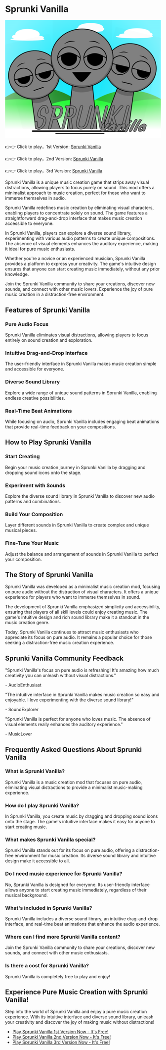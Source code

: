 # Sprunki Vanilla

![Sprunki Vanilla](https://raw.githubusercontent.com/sprunkiscrunkly/sprunki-vanilla/refs/heads/main/sprunki-vanilla.png "Sprunki Vanilla")

👉👉 Click to play，1st Version: [Sprunki Vanilla](https://sprunksters.com/sprunki-vanilla/ "Sprunki Vanilla")

👉👉 Click to play，2nd Version: [Sprunki Vanilla](https://sprunkiscrunkly.com/sprunki-vanilla/ "Sprunki Vanilla")

👉👉 Click to play，3rd Version: [Sprunki Vanilla](https://sprunkipyramixed.com/sprunki-vanilla/ "Sprunki Vanilla")

 Sprunki Vanilla is a unique  music creation game that strips away visual distractions, allowing players to focus purely on sound. This mod offers a minimalist approach to music creation, perfect for those who want to immerse themselves in audio.

Sprunki Vanilla redefines music creation by eliminating visual characters, enabling players to concentrate solely on sound. The game features a straightforward drag-and-drop interface that makes music creation accessible to everyone.

In Sprunki Vanilla, players can explore a diverse sound library, experimenting with various audio patterns to create unique compositions. The absence of visual elements enhances the auditory experience, making it ideal for pure music enthusiasts.

Whether you're a novice or an experienced musician, Sprunki Vanilla provides a platform to express your creativity. The game's intuitive design ensures that anyone can start creating music immediately, without any prior knowledge.

Join the Sprunki Vanilla community to share your creations, discover new sounds, and connect with other music lovers. Experience the joy of pure music creation in a distraction-free environment.

## Features of Sprunki Vanilla

### Pure Audio Focus

Sprunki Vanilla eliminates visual distractions, allowing players to focus entirely on sound creation and exploration.

### Intuitive Drag-and-Drop Interface

The user-friendly interface in Sprunki Vanilla makes music creation simple and accessible for everyone.

### Diverse Sound Library

Explore a wide range of unique sound patterns in Sprunki Vanilla, enabling endless creative possibilities.

### Real-Time Beat Animations

While focusing on audio, Sprunki Vanilla includes engaging beat animations that provide real-time feedback on your compositions.

## How to Play Sprunki Vanilla

### Start Creating

Begin your music creation journey in Sprunki Vanilla by dragging and dropping sound icons onto the stage.

### Experiment with Sounds

Explore the diverse sound library in Sprunki Vanilla to discover new audio patterns and combinations.

### Build Your Composition

Layer different sounds in Sprunki Vanilla to create complex and unique musical pieces.

### Fine-Tune Your Music

Adjust the balance and arrangement of sounds in Sprunki Vanilla to perfect your composition.

## The Story of Sprunki Vanilla

Sprunki Vanilla was developed as a minimalist music creation mod, focusing on pure audio without the distraction of visual characters. It offers a unique experience for players who want to immerse themselves in sound.

The development of Sprunki Vanilla emphasized simplicity and accessibility, ensuring that players of all skill levels could enjoy creating music. The game's intuitive design and rich sound library make it a standout in the music creation genre.

Today, Sprunki Vanilla continues to attract music enthusiasts who appreciate its focus on pure audio. It remains a popular choice for those seeking a distraction-free music creation experience.

## Sprunki Vanilla Community Feedback

"Sprunki Vanilla's focus on pure audio is refreshing! It's amazing how much creativity you can unleash without visual distractions."

\- AudioEnthusiast

"The intuitive interface in Sprunki Vanilla makes music creation so easy and enjoyable. I love experimenting with the diverse sound library!"

\- SoundExplorer

"Sprunki Vanilla is perfect for anyone who loves music. The absence of visual elements really enhances the auditory experience."

\- MusicLover

## Frequently Asked Questions About Sprunki Vanilla

### What is Sprunki Vanilla?

 Sprunki Vanilla is a  music creation mod that focuses on pure audio, eliminating visual distractions to provide a minimalist music-making experience.

### How do I play Sprunki Vanilla?

In Sprunki Vanilla, you create music by dragging and dropping sound icons onto the stage. The game's intuitive interface makes it easy for anyone to start creating music.

### What makes Sprunki Vanilla special?

Sprunki Vanilla stands out for its focus on pure audio, offering a distraction-free environment for music creation. Its diverse sound library and intuitive design make it accessible to all.

### Do I need music experience for Sprunki Vanilla?

No, Sprunki Vanilla is designed for everyone. Its user-friendly interface allows anyone to start creating music immediately, regardless of their musical background.

### What's included in Sprunki Vanilla?

Sprunki Vanilla includes a diverse sound library, an intuitive drag-and-drop interface, and real-time beat animations that enhance the audio experience.

### Where can I find more Sprunki Vanilla content?

Join the Sprunki Vanilla community to share your creations, discover new sounds, and connect with other music enthusiasts.

### Is there a cost for Sprunki Vanilla?

Sprunki Vanilla is completely free to play and enjoy!

## Experience Pure Music Creation with Sprunki Vanilla!

Step into the world of Sprunki Vanilla and enjoy a pure music creation experience. With its intuitive interface and diverse sound library, unleash your creativity and discover the joy of making music without distractions!

- [Play Sprunki Vanilla 1st Version Now - It's Free!](https://sprunksters.com/sprunki-vanilla/)
- [Play Sprunki Vanilla 2nd Version Now - It's Free!](https://sprunkiscrunkly.com/sprunki-vanilla/)
- [Play Sprunki Vanilla 3rd Version Now - It's Free!](https://sprunkipyramixed.com/sprunki-vanilla/)

